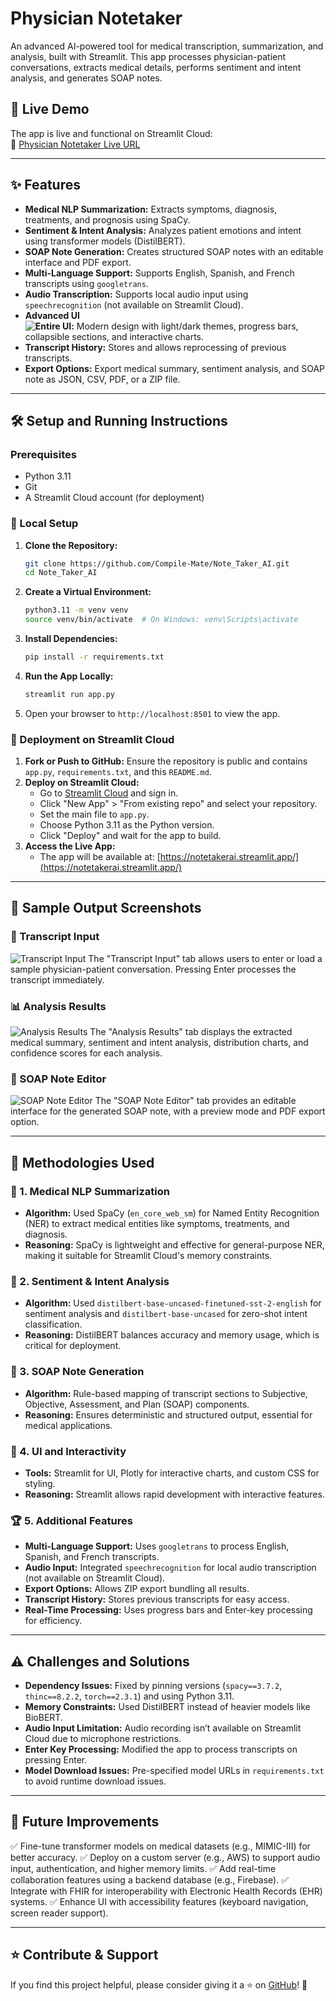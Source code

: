 # Physician Notetaker

An advanced AI-powered tool for medical transcription, summarization, and analysis, built with Streamlit. This app processes physician-patient conversations, extracts medical details, performs sentiment and intent analysis, and generates SOAP notes.

## 🚀 Live Demo
The app is live and functional on Streamlit Cloud:  
🔗 [Physician Notetaker Live URL](https://notetakerai.streamlit.app/)

---

## ✨ Features
- **Medical NLP Summarization:** Extracts symptoms, diagnosis, treatments, and prognosis using SpaCy.
- **Sentiment & Intent Analysis:** Analyzes patient emotions and intent using transformer models (DistilBERT).
- **SOAP Note Generation:** Creates structured SOAP notes with an editable interface and PDF export.
- **Multi-Language Support:** Supports English, Spanish, and French transcripts using `googletrans`.
- **Audio Transcription:** Supports local audio input using `speechrecognition` (not available on Streamlit Cloud).
- **Advanced UI  
![Entire UI](https://github.com/Compile-Mate/Note_Taker_AI/blob/main/Images/entire_UI.jpg):** Modern design with light/dark themes, progress bars, collapsible sections, and interactive charts.
- **Transcript History:** Stores and allows reprocessing of previous transcripts.
- **Export Options:** Export medical summary, sentiment analysis, and SOAP note as JSON, CSV, PDF, or a ZIP file.

---

## 🛠️ Setup and Running Instructions

### Prerequisites
- Python 3.11
- Git
- A Streamlit Cloud account (for deployment)

### 📌 Local Setup
1. **Clone the Repository:**
   ```bash
   git clone https://github.com/Compile-Mate/Note_Taker_AI.git
   cd Note_Taker_AI
   ```
2. **Create a Virtual Environment:**
   ```bash
   python3.11 -m venv venv
   source venv/bin/activate  # On Windows: venv\Scripts\activate
   ```
3. **Install Dependencies:**
   ```bash
   pip install -r requirements.txt
   ```
4. **Run the App Locally:**
   ```bash
   streamlit run app.py
   ```
5. Open your browser to `http://localhost:8501` to view the app.

### 🚀 Deployment on Streamlit Cloud
1. **Fork or Push to GitHub:** Ensure the repository is public and contains `app.py`, `requirements.txt`, and this `README.md`.
2. **Deploy on Streamlit Cloud:**
   - Go to [Streamlit Cloud](https://share.streamlit.io/) and sign in.
   - Click "New App" > "From existing repo" and select your repository.
   - Set the main file to `app.py`.
   - Choose Python 3.11 as the Python version.
   - Click "Deploy" and wait for the app to build.
3. **Access the Live App:**
   - The app will be available at: [https://notetakerai.streamlit.app/](https://notetakerai.streamlit.app/)

---

## 📸 Sample Output Screenshots
### 📌 Transcript Input  
![Transcript Input](https://github.com/Compile-Mate/Note_Taker_AI/blob/main/Images/Input_Transcript.jpg)
The "Transcript Input" tab allows users to enter or load a sample physician-patient conversation. Pressing Enter processes the transcript immediately.

### 📊 Analysis Results  
![Analysis Results](https://github.com/Compile-Mate/Note_Taker_AI/blob/main/Images/analysis_result.jpg)
The "Analysis Results" tab displays the extracted medical summary, sentiment and intent analysis, distribution charts, and confidence scores for each analysis.

### 📝 SOAP Note Editor  
![SOAP Note Editor](https://github.com/Compile-Mate/Note_Taker_AI/blob/main/Images/Soap_note_editor.jpg)
The "SOAP Note Editor" tab provides an editable interface for the generated SOAP note, with a preview mode and PDF export option.

---

## 🔬 Methodologies Used

### 🏥 1. Medical NLP Summarization
- **Algorithm:** Used SpaCy (`en_core_web_sm`) for Named Entity Recognition (NER) to extract medical entities like symptoms, treatments, and diagnosis.
- **Reasoning:** SpaCy is lightweight and effective for general-purpose NER, making it suitable for Streamlit Cloud's memory constraints.

### 🤖 2. Sentiment & Intent Analysis
- **Algorithm:** Used `distilbert-base-uncased-finetuned-sst-2-english` for sentiment analysis and `distilbert-base-uncased` for zero-shot intent classification.
- **Reasoning:** DistilBERT balances accuracy and memory usage, which is critical for deployment.

### 📄 3. SOAP Note Generation
- **Algorithm:** Rule-based mapping of transcript sections to Subjective, Objective, Assessment, and Plan (SOAP) components.
- **Reasoning:** Ensures deterministic and structured output, essential for medical applications.

### 🎨 4. UI and Interactivity
- **Tools:** Streamlit for UI, Plotly for interactive charts, and custom CSS for styling.
- **Reasoning:** Streamlit allows rapid development with interactive features.

### 🏆 5. Additional Features
- **Multi-Language Support:** Uses `googletrans` to process English, Spanish, and French transcripts.
- **Audio Input:** Integrated `speechrecognition` for local audio transcription (not available on Streamlit Cloud).
- **Export Options:** Allows ZIP export bundling all results.
- **Transcript History:** Stores previous transcripts for easy access.
- **Real-Time Processing:** Uses progress bars and Enter-key processing for efficiency.

---

## ⚠️ Challenges and Solutions
- **Dependency Issues:** Fixed by pinning versions (`spacy==3.7.2`, `thinc==8.2.2`, `torch==2.3.1`) and using Python 3.11.
- **Memory Constraints:** Used DistilBERT instead of heavier models like BioBERT.
- **Audio Input Limitation:** Audio recording isn’t available on Streamlit Cloud due to microphone restrictions.
- **Enter Key Processing:** Modified the app to process transcripts on pressing Enter.
- **Model Download Issues:** Pre-specified model URLs in `requirements.txt` to avoid runtime download issues.

---

## 🔮 Future Improvements
✅ Fine-tune transformer models on medical datasets (e.g., MIMIC-III) for better accuracy.
✅ Deploy on a custom server (e.g., AWS) to support audio input, authentication, and higher memory limits.
✅ Add real-time collaboration features using a backend database (e.g., Firebase).
✅ Integrate with FHIR for interoperability with Electronic Health Records (EHR) systems.
✅ Enhance UI with accessibility features (keyboard navigation, screen reader support).

---

## ⭐ Contribute & Support
If you find this project helpful, please consider giving it a ⭐ on [GitHub](https://github.com/Compile-Mate/Note_Taker_AI)! 🎉
